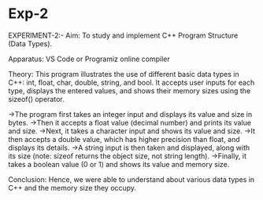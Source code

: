 # Exp-2
EXPERIMENT-2:- Aim: To study and implement C++ Program Structure (Data Types).

Apparatus: VS Code or Programiz online compiler

Theory: This program illustrates the use of different basic data types in C++: int, float, char, double, string, and bool. It accepts user inputs for each type, displays the entered values, and shows their memory sizes using the sizeof() operator.

->The program first takes an integer input and displays its value and size in bytes.
->Then it accepts a float value (decimal number) and prints its value and size.
->Next, it takes a character input and shows its value and size.
->It then accepts a double value, which has higher precision than float, and displays its details.
->A string input is then taken and displayed, along with its size (note: sizeof returns the object size, not string length).
->Finally, it takes a boolean value (0 or 1) and shows its value and memory size.

Conclusion: Hence, we were able to understand about various data types in C++ and the memory size they occupy.
